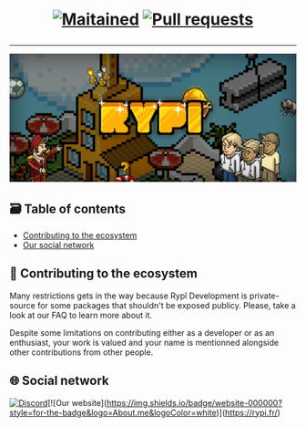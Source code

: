 <h1 align="center">

[![Maitained](https://img.shields.io/maintenance/yes/2024?style=for-the-badge)](https://github.com/rypi-dev)
[![Pull requests](https://img.shields.io/badge/PRs-welcome-brightgreen.svg?style=for-the-badge)](https://github.com/rypi-dev/.github/pulls)

</h1>

---

![Rypî Background](https://github.com/rypi-dev/.github/blob/main/Background.png)

<!-- explain what is rypi ? and what is rypi development -->

## 🗃️ Table of contents

- [Contributing to the ecosystem](#🤝-contributions)
- [Our social network](#🌐-our-social-network)

## 🤝 Contributing to the ecosystem

Many restrictions gets in the way because Rypî Development is private-source for some packages that shouldn't be exposed publicy. Please, take a look at our FAQ to learn more about it.

Despite some limitations on contributing either as a developer or as an enthusiast, your work is valued and your name is mentionned alongside other contributions from other people.

<!-- Setup either a iCLA/CLA license and show the developer the process of signin in -->
<!-- Contributor registration, formally -->

## 🌐 Social network

[![Discord](https://img.shields.io/badge/Discord-5865F2?style=for-the-badge&logo=discord&logoColor=white)]([https://discord.gg/hBvT7k9uWK](https://discord.gg/uQnNHfHFHH))[![Our website](https://img.shields.io/badge/website-000000?style=for-the-badge&logo=About.me&logoColor=white)](https://rypi.fr/)
